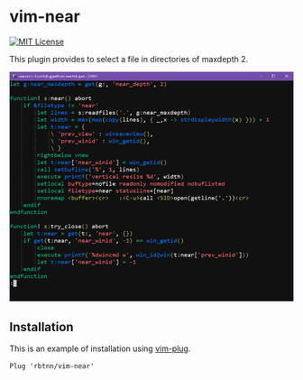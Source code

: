 
# vim-near

[![MIT License](https://img.shields.io/badge/license-MIT-blue.svg)](LICENSE)

This plugin provides to select a file in directories of maxdepth 2.

![](https://raw.githubusercontent.com/rbtnn/vim-near/main/near.gif)

## Installation

This is an example of installation using [vim-plug](https://github.com/junegunn/vim-plug).

```
Plug 'rbtnn/vim-near'
```

